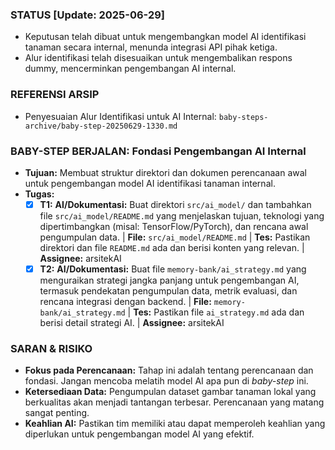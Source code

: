 ### STATUS [Update: 2025-06-29]
- Keputusan telah dibuat untuk mengembangkan model AI identifikasi tanaman secara internal, menunda integrasi API pihak ketiga.
- Alur identifikasi telah disesuaikan untuk mengembalikan respons dummy, mencerminkan pengembangan AI internal.

### REFERENSI ARSIP
- Penyesuaian Alur Identifikasi untuk AI Internal: `baby-steps-archive/baby-step-20250629-1330.md`

### BABY-STEP BERJALAN: Fondasi Pengembangan AI Internal
- **Tujuan:** Membuat struktur direktori dan dokumen perencanaan awal untuk pengembangan model AI identifikasi tanaman internal.
- **Tugas:**
    - [x] **T1:** **AI/Dokumentasi:** Buat direktori `src/ai_model/` dan tambahkan file `src/ai_model/README.md` yang menjelaskan tujuan, teknologi yang dipertimbangkan (misal: TensorFlow/PyTorch), dan rencana awal pengumpulan data. | **File:** `src/ai_model/README.md` | **Tes:** Pastikan direktori dan file `README.md` ada dan berisi konten yang relevan. | **Assignee:** arsitekAI
    - [x] **T2:** **AI/Dokumentasi:** Buat file `memory-bank/ai_strategy.md` yang menguraikan strategi jangka panjang untuk pengembangan AI, termasuk pendekatan pengumpulan data, metrik evaluasi, dan rencana integrasi dengan backend. | **File:** `memory-bank/ai_strategy.md` | **Tes:** Pastikan file `ai_strategy.md` ada dan berisi detail strategi AI. | **Assignee:** arsitekAI

### SARAN & RISIKO
- **Fokus pada Perencanaan:** Tahap ini adalah tentang perencanaan dan fondasi. Jangan mencoba melatih model AI apa pun di *baby-step* ini.
- **Ketersediaan Data:** Pengumpulan dataset gambar tanaman lokal yang berkualitas akan menjadi tantangan terbesar. Perencanaan yang matang sangat penting.
- **Keahlian AI:** Pastikan tim memiliki atau dapat memperoleh keahlian yang diperlukan untuk pengembangan model AI yang efektif.